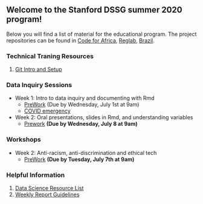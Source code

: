 ## Welcome to the Stanford DSSG summer 2020 program!

Below you will find a list of material for the educational program. The project repositories can be found in [Code for Africa](https://github.com/StanfordDataScience/dssg-cfa), [Reglab](https://github.com/StanfordDataScience/dssg-reglab), [Brazil](https://github.com/StanfordDataScience/dssg-brazil).

### Technical Traning Resources
1. [Git Intro and Setup](resources/git_setup.html)

### Data Inquiry Sessions
- Week 1: Intro to data inquiry and documenting with Rmd
    - [PreWork](resources/Prework.html) (Due by Wednesday, July 1st at 9am)
    - [COVID emergency](resources/COVIDemergency.html)
- Week 2: Oral presentations, slides in Rmd, and understanding variables
    - [Prework](resources/PreWork2.html) **(Due by Wednesday, July 8 at 9am)**

### Workshops
- Week 2: Anti-racism, anti-discrimination and ethical tech
    - [PreWork](resources/workshop_antiracism.md) **(Due by Tuesday, July 7th at 9am)**

### Helpful Information
1. [Data Science Resource List](resources/ResourceLists.html)
2. [Weekly Report Guidelines](resources/WeeklyReport.html)



